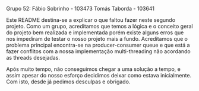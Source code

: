 Grupo 52:
	Fábio Sobrinho - 103473
	Tomás Taborda - 103641

Este README destina-se a explicar o que faltou fazer neste segundo projeto.
Como um grupo, acreditamos que temos a lógica e o conceito geral do projeto bem realizada e implementada porém existe alguns erros que nos impediram de testar o nosso projeto mais a fundo.
Acreditamos que o problema principal encontra-se na producer-consumer queue e que está a fazer conflitos com a nossa implementação multi-threading não acordando as threads desejadas.

Após muito tempo, não conseguimos chegar a uma solução a tempo, e assim apesar do nosso esforço decidimos deixar como estava inicialmente.
Com isto, desde já pedimos desculpas e obrigado.

